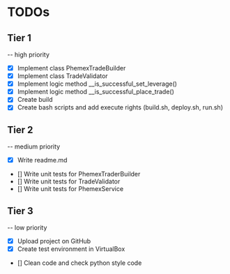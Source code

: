 # TODOs

## Tier 1
-- high priority

* [x] Implement class PhemexTradeBuilder
* [x] Implement class TradeValidator
* [x] Implement logic method __is_successful_set_leverage()
* [x] Implement logic method __is_successful_place_trade()
* [x] Create build
* [x] Create bash scripts and add execute rights (build.sh, deploy.sh, run.sh)

## Tier 2
-- medium priority

* [x] Write readme.md
* [] Write unit tests for PhemexTraderBuilder
* [] Write unit tests for TradeValidator
* [] Write unit tests for PhemexService

## Tier 3
-- low priority

* [x] Upload project on GitHub
* [x] Create test environment in VirtualBox
* [] Clean code and check python style code